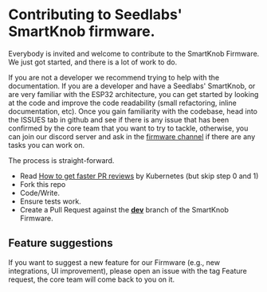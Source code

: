 # Contributing to Seedlabs' SmartKnob firmware. 

Everybody is invited and welcome to contribute to the SmartKnob Firmware. 
We just got started, and there is a lot of work to do.

If you are not a developer we recommend trying to help with the documentation. 
If you are a developer and have a Seedlabs' SmartKnob, or are very familiar with the ESP32 architecture, you can get started by looking at the code and improve the code readability (small refactoring, inline documentation, etc). 
Once you gain familiarity with the codebase, head into the ISSUES tab in github and see if there is any issue that has been confirmed by the core team that you want to try to tackle, otherwise, you can join our discord server and ask in the [firmware channel](https://discord.com/channels/1176446753764032532/1194936210959896627) if there are any tasks you can work on.


The process is straight-forward.

 - Read [How to get faster PR reviews](https://github.com/kubernetes/community/blob/master/contributors/guide/pull-requests.md#best-practices-for-faster-reviews) by Kubernetes (but skip step 0 and 1)
 - Fork this repo
 - Code/Write.
 - Ensure tests work.
 - Create a Pull Request against the [**dev**](https://github.com/SeedLabs-it/smartknob-firmware/tree/dev) branch of the SmartKnob Firmware.

 

## Feature suggestions

If you want to suggest a new feature for our Firmware (e.g., new integrations, UI improvement), please open an issue with the tag Feature request, the core team will come back to you on it. 
 
